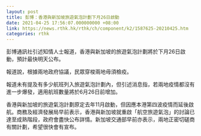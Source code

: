 ```yaml
---
layout: post
title: 彭博：香港與新加坡旅遊氣泡計劃下月26日啟動
date: 2021-04-25 17:56:07.000000000 +08:00
link: https://news.rthk.hk/rthk/ch/component/k2/1587625-20210425.htm
categories: rthk
---
```


彭博通訊社引述知情人士報道，香港與新加坡的旅遊氣泡計劃將於下月26日啟動，預計最快明天公布。

報道說，根據兩地政府協議，民眾穿梭兩地毋須檢疫。

報道未有提及有多少航班列入旅遊氣泡計劃內，但引述消息指，若兩地疫情都沒有進一步爆發，適用航班數量將於6月26日前增加。

香港與新加坡的旅遊氣泡計劃原定去年11月啟動，但因應本港第四波疫情而延後啟航。商務及經濟發展局早前表示，香港與新加坡就重啟「航空旅遊氣泡」的討論已達至成熟階段，政府會盡快公布詳情。新加坡交通部早前亦表示，兩地正密切磋商有關計劃，希望很快會有宣布。
